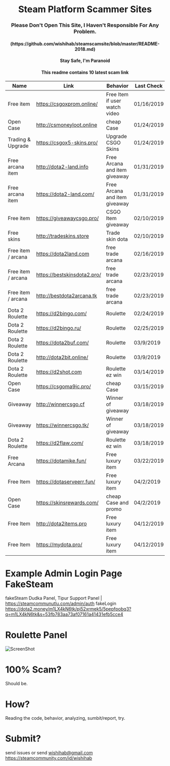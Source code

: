 <h1 align="center">Steam Platform Scammer Sites</h1>
<h3 align="center">Please Don't Open This Site, I Haven't Responsible For Any Problem.</h1>
<h4 align="center">(https://github.com/wishihab/steamscamsite/blob/master/README-2018.md)</h1>
<h4 align="center">Stay Safe, I'm Paranoid</h1>
<h4 align="center">This readme contains 10 latest scam link</h1>


| Name | Link | Behavior | Last Check |
| ------------------ | ------------------------- | ------------------------- | ---------- |
| Free item | https://csgoxprom.online/ | Free Item if user watch video | 01/16/2019 |
| Open Case | http://csmoneyloot.online | cheap Case | 01/24/2019 |
| Trading & Upgrade | https://csgox5-skins.pro/ | Upgrade CSGO Skins | 01/24/2019 |
| Free arcana item | http://dota2-land.info | Free Arcana and item giveaway | 01/31/2019 |
| Free arcana item | https://dota2-land.com/ | Free Arcana and item giveaway | 01/31/2019 |
| Free item | https://giveawaycsgo.pro/ | CSGO Item giveaway | 02/10/2019 |
| Free skins | http://tradeskins.store | Trade skin dota | 02/10/2019 |
| Free item / arcana | https://dota2land.com | free trade arcana | 02/16/2019 |
| Free item / arcana | https://bestskinsdota2.pro/ | free trade arcana | 02/23/2019 |
| Free item / arcana | http://bestdota2arcana.tk | free trade arcana | 02/23/2019 |
| Dota 2 Roulette | https://d2bingo.com/ | Roulette | 02/24/2019 |
| Dota 2 Roulette | https://d2bingo.ru/ | Roulette | 02/25/2019 |
| Dota 2 Roulette | https://dota2buf.com/ | Roulette | 03/9/2019 |
| Dota 2 Roulette | http://dota2bit.online/ | Roulette | 03/9/2019 |
| Dota 2 Roulette | https://d2shot.com | Roulette ez win | 03/14/2019 |
| Open Case | https://csgoma9ic.pro/ | cheap Case | 03/15/2019 |
| Giveaway | http://winnercsgo.cf | Winner of giveaway | 03/18/2019 |
| Giveaway | https://winnercsgo.tk/ | Winner of giveaway | 03/18/2019 |
| Dota 2 Roulette | https://d2flaw.com/ | Roulette ez win | 03/18/2019 |
| Free Arcana | https://dotamike.fun/ | Free luxury item | 03/22/2019 |
| Free Item | https://dotaserveerr.fun/ | Free luxury item | 04/2/2019 |
| Open Case | https://skinsrewards.com/ | cheap Case and promo | 04/2/2019 |
| Free Item | http://dota2items.pro | Free luxury item | 04/12/2019 |
| Free Item | https://mydota.pro/ | Free luxury item | 04/12/2019 |


# Example Admin Login Page FakeSteam
fakeSteam Dudka Panel, Tipur Support Panel | https://steamcommunutlu.com/admin/auth
fakeLogin https://dota2.money/m1LX4kN6tk/pj52xrmek5/5pepfpobq3?q=m1LX4kN6tk&s=53fb783aa73af07161a41431efb5cce4

# Roulette Panel
![ScreenShot](https://github.com/wishihab/steamscamsite/blob/master/Roulette_ru.png)

# 100% Scam?
Should be. 

# How?
Reading the code, behavior, analyzing, sumbit/report, try.

# Submit?
send issues or send wishihab@gmail.com https://steamcommunity.com/id/wishihab
